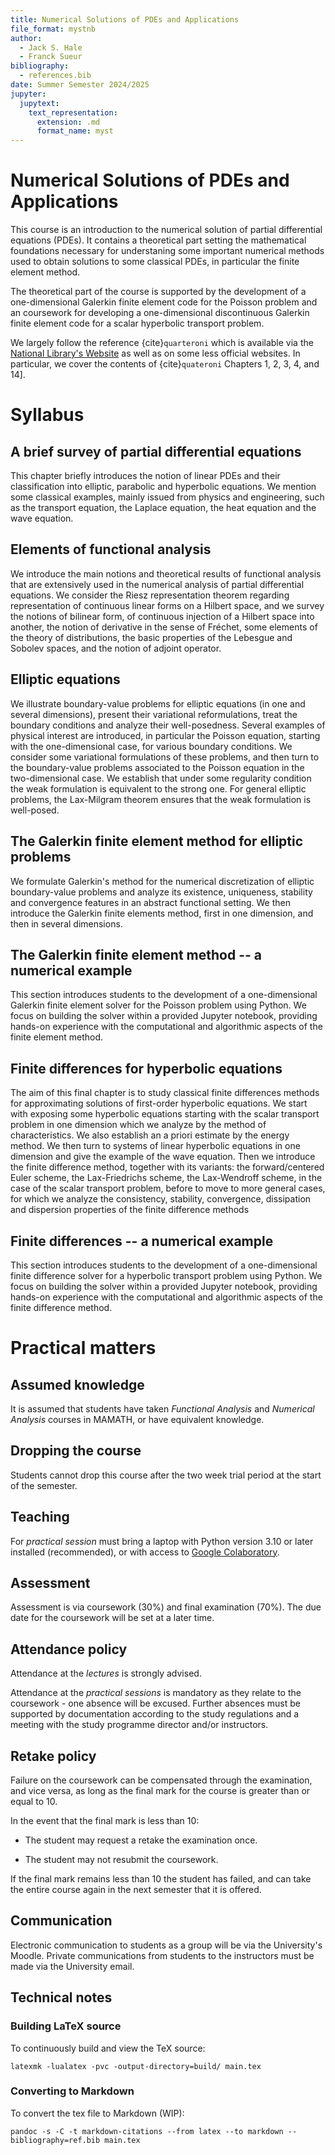```yaml
---
title: Numerical Solutions of PDEs and Applications
file_format: mystnb
author:
  - Jack S. Hale
  - Franck Sueur
bibliography:
  - references.bib
date: Summer Semester 2024/2025
jupyter:
  jupytext:
    text_representation:
      extension: .md
      format_name: myst
---
```


# Numerical Solutions of PDEs and Applications

This course is an introduction to the numerical solution of partial
differential equations (PDEs). It contains a theoretical part setting the
mathematical foundations necessary for understaning some important numerical
methods used to obtain solutions to some classical PDEs, in particular the
finite element method. 

The theoretical part of the course is supported by the development of a
one-dimensional Galerkin finite element code for the Poisson problem and an
coursework for developing a one-dimensional discontinuous Galerkin finite
element code for a scalar hyperbolic transport problem.

We largely follow the reference {cite}`quarteroni` which is available via the
[National Library's Website](https://a-z.lu) as well as on some less official
websites. In particular, we cover the contents of {cite}`quateroni` Chapters 1,
2, 3, 4, and 14].

# Syllabus

## A brief survey of partial differential equations

This chapter briefly introduces the notion of linear PDEs and their
classification into elliptic, parabolic and hyperbolic equations. We
mention some classical examples, mainly issued from physics and
engineering, such as the transport equation, the Laplace equation, the
heat equation and the wave equation.

## Elements of functional analysis

We introduce the main notions and theoretical results of functional
analysis that are extensively used in the numerical analysis of partial
differential equations. We consider the Riesz representation theorem
regarding representation of continuous linear forms on a Hilbert space,
and we survey the notions of bilinear form, of continuous injection of a
Hilbert space into another, the notion of derivative in the sense of
Fréchet, some elements of the theory of distributions, the basic
properties of the Lebesgue and Sobolev spaces, and the notion of adjoint
operator.

## Elliptic equations

We illustrate boundary-value problems for elliptic equations (in one and
several dimensions), present their variational reformulations, treat the
boundary conditions and analyze their well-posedness. Several examples
of physical interest are introduced, in particular the Poisson equation,
starting with the one-dimensional case, for various boundary conditions.
We consider some variational formulations of these problems, and then
turn to the boundary-value problems associated to the Poisson equation
in the two-dimensional case. We establish that under some regularity
condition the weak formulation is equivalent to the strong one. For
general elliptic problems, the Lax-Milgram theorem ensures that the weak
formulation is well-posed.

## The Galerkin finite element method for elliptic problems

We formulate Galerkin's method for the numerical discretization of
elliptic boundary-value problems and analyze its existence, uniqueness,
stability and convergence features in an abstract functional setting. We
then introduce the Galerkin finite elements method, first in one
dimension, and then in several dimensions.

## The Galerkin finite element method -- a numerical example

This section introduces students to the development of a one-dimensional
Galerkin finite element solver for the Poisson problem using Python. We
focus on building the solver within a provided Jupyter notebook,
providing hands-on experience with the computational and algorithmic
aspects of the finite element method.

## Finite differences for hyperbolic equations

The aim of this final chapter is to study classical finite differences
methods for approximating solutions of first-order hyperbolic equations.
We start with exposing some hyperbolic equations starting with the
scalar transport problem in one dimension which we analyze by the method
of characteristics. We also establish an a priori estimate by the energy
method. We then turn to systems of linear hyperbolic equations in one
dimension and give the example of the wave equation. Then we introduce
the finite difference method, together with its variants: the
forward/centered Euler scheme, the Lax-Friedrichs scheme, the
Lax-Wendroff scheme, in the case of the scalar transport problem, before
to move to more general cases, for which we analyze the consistency,
stability, convergence, dissipation and dispersion properties of the
finite difference methods

## Finite differences -- a numerical example

This section introduces students to the development of a one-dimensional
finite difference solver for a hyperbolic transport problem using
Python. We focus on building the solver within a provided Jupyter
notebook, providing hands-on experience with the computational and
algorithmic aspects of the finite difference method.

# Practical matters

## Assumed knowledge

It is assumed that students have taken *Functional Analysis* and
*Numerical Analysis* courses in MAMATH, or have equivalent knowledge.

## Dropping the course

Students cannot drop this course after the two week trial period at the
start of the semester.

## Teaching

For *practical session* must bring a laptop with Python version 3.10 or
later installed (recommended), or with access to [Google
Colaboratory](https://colab.research.google.com).

## Assessment

Assessment is via coursework (30%) and final examination (70%). The due
date for the coursework will be set at a later time.

## Attendance policy

Attendance at the *lectures* is strongly advised.

Attendance at the *practical sessions* is mandatory as they relate to
the coursework - one absence will be excused. Further absences must be
supported by documentation according to the study regulations and a
meeting with the study programme director and/or instructors.

## Retake policy

Failure on the coursework can be compensated through the examination,
and vice versa, as long as the final mark for the course is greater than
or equal to 10.

In the event that the final mark is less than 10:

-   The student may request a retake the examination once.

-   The student may not resubmit the coursework.

If the final mark remains less than 10 the student has failed, and can
take the entire course again in the next semester that it is offered.

## Communication

Electronic communication to students as a group will be via the
University's Moodle. Private communications from students to the
instructors must be made via the University email.

## Technical notes

### Building LaTeX source

To continuously build and view the TeX source:

    latexmk -lualatex -pvc -output-directory=build/ main.tex

### Converting to Markdown

To convert the tex file to Markdown (WIP):

    pandoc -s -C -t markdown-citations --from latex --to markdown --bibliography=ref.bib main.tex
